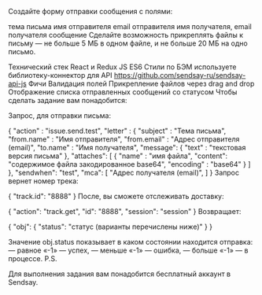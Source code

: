 Создайте форму отправки сообщения с полями:

тема письма
имя отправителя
email отправителя
имя получателя,
email получателя
сообщение
Сделайте возможность прикреплять файлы к письму — не больше 5 МБ в одном файле, и не больше 20 МБ на одно письмо.

Технический стек
React и Redux
JS ES6
Стили по БЭМ
используете библиотеку-коннектор для API https://github.com/sendsay-ru/sendsay-api-js
Фичи
Валидация полей
Прикрепление файлов через drag and drop
Отображение списка отправленных сообщений со статусом
Чтобы сделать задание вам понадобится:

Запрос, для отправки письма:

{
  "action" : "issue.send.test",
  "letter" : {
    "subject" : "Тема письма",
    "from.name" : "Имя отправителя", 
    "from.email" : "Адрес отправителя (email)",
    "to.name" : "Имя получателя",
    "message": { "text" : "текстовая версия письма" },
    "attaches": [
      {
	"name" : "имя файла",
        "content": "содержимое файла закодированное base64",
        "encoding" : "base64"
      }
    ]
  },
  "sendwhen": "test",
  "mca": [
    "Адрес получателя (email)",
  ]
}
Запрос вернет номер трека:

{
  "track.id": "8888"
}
После, вы сможете отслеживать доставку:

{ 
  "action": "track.get",
  "id": "8888", 
  "session": "session" 
}
Возвращает:

{
  "obj": { 
    "status": "статус (варианты перечислены ниже)" 
  }
}

Значение obj.status показывает в каком состоянии находится отправка:
— равное «-1» — успех,
— меньше «-1» — ошибка,
— больше «-1» — в процессе.
P.S.

Для выполнения задания вам понадобится бесплатный аккаунт в Sendsay.
